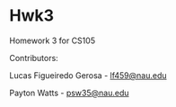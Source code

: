 # Hwk3
Homework 3 for CS105

Contributors:

Lucas Figueiredo Gerosa - lf459@nau.edu


Payton Watts - psw35@nau.edu
